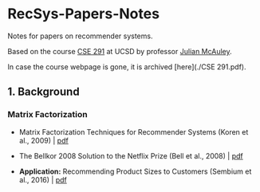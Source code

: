 # RecSys-Papers-Notes
Notes for papers on recommender systems.

Based on the course [CSE 291](https://cseweb.ucsd.edu/classes/fa17/cse291-b/) at UCSD by professor [Julian McAuley](http://cseweb.ucsd.edu/~jmcauley/).

In case the course webpage is gone, it is archived [here](./CSE 291.pdf).

## 1. Background

### Matrix Factorization

- Matrix Factorization Techniques for Recommender Systems (Koren et al., 2009) | [pdf](Papers/1.1.1.pdf)

- The Bellkor 2008 Solution to the Netflix Prize (Bell et al., 2008) | [pdf](Papers/1.1.2.pdf)

- **Application:** Recommending Product Sizes to Customers (Sembium et al., 2016) | [pdf](Papers/1.1.3.pdf)

